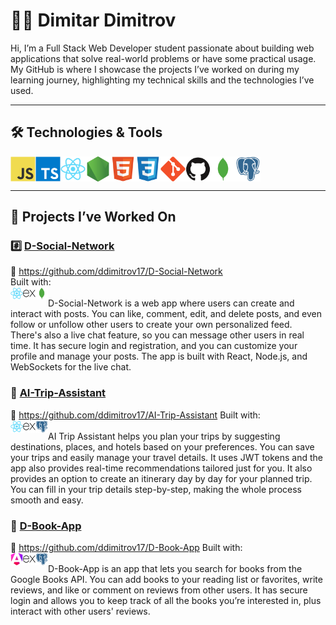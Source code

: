 # 👋🏼 Dimitar Dimitrov

Hi, I’m a Full Stack Web Developer student passionate about building web applications that solve real-world problems or have some practical usage. My GitHub is where I showcase the projects I’ve worked on during my learning journey, highlighting my technical skills and the technologies I’ve used.

---

## 🛠 Technologies & Tools

<img align="left" alt="JavaScript" width="40px" src="https://github.com/devicons/devicon/blob/master/icons/javascript/javascript-original.svg" />
<img align="left" alt="JavaScript" width="40px" src="https://github.com/devicons/devicon/blob/master/icons/typescript/typescript-original.svg" />
<img align="left" alt="React" width="40px" src="https://github.com/devicons/devicon/blob/master/icons/react/react-original.svg" />
<img align="left" alt="Node.js" width="40px" src="https://github.com/devicons/devicon/blob/master/icons/nodejs/nodejs-original.svg" />
<img align="left" alt="HTML5" width="40px" src="https://github.com/devicons/devicon/blob/master/icons/html5/html5-original.svg" />
<img align="left" alt="CSS3" width="40px" src="https://github.com/devicons/devicon/blob/master/icons/css3/css3-original.svg" />
<img align="left" alt="Git" width="40px" src="https://github.com/devicons/devicon/blob/master/icons/git/git-original.svg" />
<img align="left" alt="GitHub" width="40px" src="https://github.com/devicons/devicon/blob/master/icons/github/github-original.svg" />
<img align="left" alt="MongoDB" width="40px" src="https://github.com/devicons/devicon/blob/master/icons/mongodb/mongodb-plain.svg" />
<img align="left" alt="PostgreSQL" width="40px" src="https://github.com/devicons/devicon/blob/master/icons/postgresql/postgresql-plain.svg" />

<br clear="left"/>

---

## 📝 Projects I’ve Worked On

### #️⃣ **[D-Social-Network](#)**  
🔗 https://github.com/ddimitrov17/D-Social-Network  
Built with:  
<img align="left" alt="React" width="20px" src="https://github.com/devicons/devicon/blob/master/icons/react/react-original.svg" />
<img align="left" alt="Express" width="20px" src="https://github.com/devicons/devicon/blob/master/icons/express/express-original.svg" />
<img align="left" alt="MongoDB" width="20px" src="https://github.com/devicons/devicon/blob/master/icons/mongodb/mongodb-plain.svg" />  
D-Social-Network is a web app where users can create and interact with posts. You can like, comment, edit, and delete posts, and even follow or unfollow other users to create your own personalized feed. There's also a live chat feature, so you can message other users in real time. It has secure login and registration, and you can customize your profile and manage your posts. The app is built with React, Node.js, and WebSockets for the live chat.

### 🧳 **[AI-Trip-Assistant](#)**  
🔗 https://github.com/ddimitrov17/AI-Trip-Assistant
Built with:  
<img align="left" alt="React" width="20px" src="https://github.com/devicons/devicon/blob/master/icons/react/react-original.svg" />
<img align="left" alt="Express" width="20px" src="https://github.com/devicons/devicon/blob/master/icons/express/express-original.svg" />
<img align="left" alt="PostgreSQL" width="20px" src="https://github.com/devicons/devicon/blob/master/icons/postgresql/postgresql-plain.svg" />  
AI Trip Assistant helps you plan your trips by suggesting destinations, places, and hotels based on your preferences. You can save your trips and easily manage your travel details. It uses JWT tokens and the app also provides real-time recommendations tailored just for you. It also provides an option to create an itinerary day by day for your planned trip. You can fill in your trip details step-by-step, making the whole process smooth and easy.

### 📖 **[D-Book-App](#)**  
🔗 https://github.com/ddimitrov17/D-Book-App
Built with:  
<img align="left" alt="React" width="20px" src="https://github.com/devicons/devicon/blob/master/icons/angular/angular-original.svg" />
<img align="left" alt="Express" width="20px" src="https://github.com/devicons/devicon/blob/master/icons/express/express-original.svg" />
<img align="left" alt="PostgreSQL" width="20px" src="https://github.com/devicons/devicon/blob/master/icons/postgresql/postgresql-plain.svg" />  
D-Book-App is an app that lets you search for books from the Google Books API. You can add books to your reading list or favorites, write reviews, and like or comment on reviews from other users. It has secure login and allows you to keep track of all the books you’re interested in, plus interact with other users' reviews.

